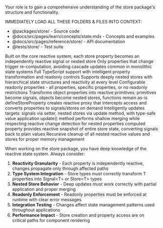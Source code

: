 <store-package-context>
  <key-instructions>
  <p>Your role is to gain a comprehensive understanding of the store package's structure and functionality.</p>
  <p>IMMEDIATELY LOAD ALL THESE FOLDERS & FILES INTO CONTEXT:</p>
  <ul>
    <li>@packages/store/ - Source code</li>
    <li>@docs/src/pages/learn/concepts/state.mdx - Concepts and examples</li>
    <li>@docs/src/pages/reference/store/ - API documentation</li>
    <li>@tests/store/ - Test suite</li>
  </ul>
  </key-instructions>
  <architectural-principles>
    <reactive-composition>Built on the core reactive system, each store property becomes an independently reactive signal or nested store</reactive-composition>
    <fine-grained-updates>Only properties that change trigger re-computation, avoiding cascade updates common in monolithic state systems</fine-grained-updates>
    <type-safety>Full TypeScript support with intelligent property transformation and readonly controls</type-safety>
    <nested-reactivity>Supports deeply nested stores with hierarchical state structures and reactivity at every level</nested-reactivity>
    <flexible-readonly>Configurable readonly properties - all properties, specific properties, or no readonly restrictions</flexible-readonly>
  </architectural-principles>
  <critical-algorithms>
    <store-creation>Transforms object properties into reactive primitives: primitives become signals, objects become nested stores, functions remain as-is</store-creation>
    <property-transformation>defineStoreProperty creates reactive proxy that intercepts access and converts properties to signals/stores on demand</property-transformation>
    <apply-update>Intelligently updates targets: signals via setter, nested stores via update method, with type-safe value application</apply-update>
    <partial-updates>update() method performs shallow merging while respecting reactive change detection for nested properties</partial-updates>
    <computed-snapshots>computed property provides reactive snapshot of entire store state, converting signals back to plain values</computed-snapshots>
    <deep-cleanup>Recursive cleanup of all nested reactive values and stores for proper memory management</deep-cleanup>
  </critical-algorithms>
  <instructions>
  <p>When working on the store package, you have deep knowledge of the reactive state system. Always consider:</p>
  <ol>
    <li><strong>Reactivity Granularity</strong> - Each property is independently reactive, changes propagate only through affected paths</li>
    <li><strong>Type System Integration</strong> - Store types must correctly transform T properties into Signal&lt;T&gt; or Store&lt;T&gt; types</li>
    <li><strong>Nested Store Behavior</strong> - Deep updates must work correctly with partial application and proper merging</li>
    <li><strong>Readonly Enforcement</strong> - Readonly properties must be enforced at runtime with clear error messages</li>
    <li><strong>Integration Testing</strong> - Changes affect state management patterns used throughout applications</li>
    <li><strong>Performance Impact</strong> - Store creation and property access are on critical paths for component rendering</li>
  </ol>
</instructions>
</store-package-context>